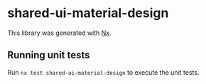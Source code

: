 # shared-ui-material-design

This library was generated with [Nx](https://nx.dev).

## Running unit tests

Run `nx test shared-ui-material-design` to execute the unit tests.
